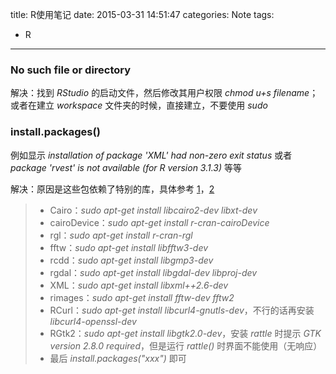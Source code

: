 title: R使用笔记
date: 2015-03-31 14:51:47
categories: Note
tags:
  - R
---

### No such file or directory
解决：找到 *RStudio* 的启动文件，然后修改其用户权限 *chmod   u+s   filename*；或者在建立 *workspace* 文件夹的时候，直接建立，不要使用 *sudo*

<!--more-->

### install.packages()
例如显示 *installation of package 'XML' had non-zero exit status* 或者 *package 'rvest' is not available (for R version 3.1.3)* 等等

解决：原因是这些包依赖了特别的库，具体参考 [1](http://www.linuxidc.com/Linux/2012-07/65078.htm)，[2](http://rattle.togaware.com/rattle-install-troubleshooting.html)
> * Cairo：*sudo apt-get install libcairo2-dev libxt-dev*
> * cairoDevice：*sudo apt-get install r-cran-cairoDevice*
> * rgl：*sudo apt-get install r-cran-rgl*
> * fftw：*sudo apt-get install libfftw3-dev*
> * rcdd：*sudo apt-get install libgmp3-dev*
> * rgdal：*sudo apt-get install libgdal-dev libproj-dev*
> * XML：*sudo apt-get install libxml++2.6-dev*
> * rimages：*sudo apt-get install fftw-dev fftw2*
> * RCurl：*sudo apt-get install libcurl4-gnutls-dev*，不行的话再安装 *libcurl4-openssl-dev*
> * RGtk2：*sudo apt-get install libgtk2.0-dev*，安装 *rattle* 时提示 *GTK version 2.8.0 required*，但是运行 *rattle()* 时界面不能使用（无响应）
> * 最后 *install.packages("xxx")* 即可